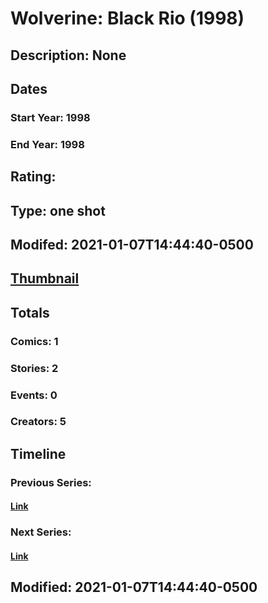 # Wolverine: Black Rio (1998)
## Description: None
## Dates
### Start Year: 1998
### End Year: 1998
## Rating: 
## Type: one shot
## Modifed: 2021-01-07T14:44:40-0500
## [Thumbnail](http://i.annihil.us/u/prod/marvel/i/mg/b/40/image_not_available.jpg)
## Totals
### Comics: 1
### Stories: 2
### Events: 0
### Creators: 5
## Timeline
### Previous Series: 
#### [Link]()
### Next Series: 
#### [Link]()
## Modified: 2021-01-07T14:44:40-0500